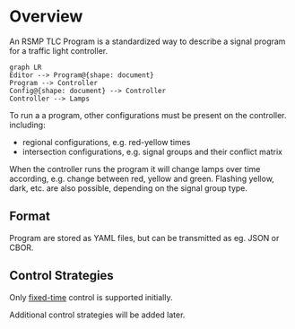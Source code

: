 # Overview
An RSMP TLC Program is a standardized way to describe a signal program for a traffic light controller.

```mermaid
graph LR
Editor --> Program@{shape: document}
Program --> Controller
Config@{shape: document} --> Controller
Controller --> Lamps
```

To run a a program, other configurations must be present on the controller. including:
- regional configurations, e.g. red-yellow times
- intersection configurations, e.g. signal groups and their conflict matrix

When the controller runs the program it will change lamps over time according, e.g. change 
between red, yellow and green. Flashing yellow, dark, etc. are also possible, depending
on the signal group type.
 
## Format
Program are stored as YAML files, but can be transmitted as eg. JSON or CBOR.

## Control Strategies
Only [fixed-time](fixed_time.md) control is supported initially.

Additional control strategies will be added later.

